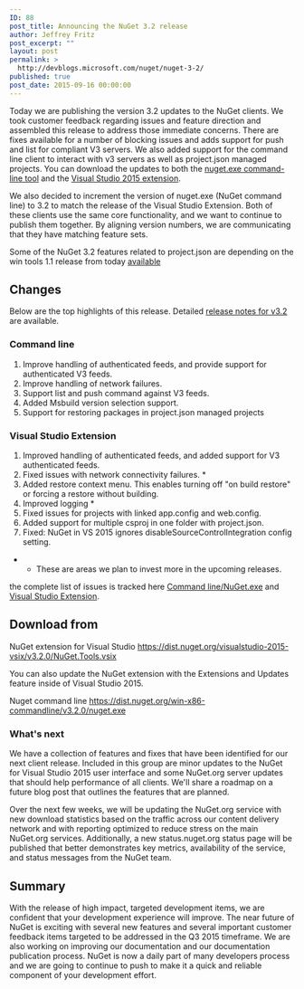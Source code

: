```yaml
---
ID: 88
post_title: Announcing the NuGet 3.2 release
author: Jeffrey Fritz
post_excerpt: ""
layout: post
permalink: >
  http://devblogs.microsoft.com/nuget/nuget-3-2/
published: true
post_date: 2015-09-16 00:00:00
---
```

Today we are publishing the version 3.2 updates to the NuGet clients. We took customer feedback regarding issues and feature direction and assembled this release to address those immediate concerns. There are fixes available for a number of blocking issues and adds support for push and list for compliant V3 servers. We also added support for the command line client to interact with v3 servers as well as project.json managed projects. You can download the updates to both the [nuget.exe command-line tool][1] and the [Visual Studio 2015 extension][2].

We also decided to increment the version of nuget.exe (NuGet command line) to 3.2 to match the release of the Visual Studio Extension. Both of these clients use the same core functionality, and we want to continue to publish them together. By aligning version numbers, we are communicating that they have matching feature sets.

Some of the NuGet 3.2 features related to project.json are depending on the win tools 1.1 release from today [available][3]

## Changes

Below are the top highlights of this release. Detailed [release notes for v3.2][4] are available.

### Command line

1.  Improve handling of authenticated feeds, and provide support for authenticated V3 feeds.
2.  Improve handling of network failures.
3.  Support list and push command against V3 feeds.
4.  Added Msbuild version selection support.
5.  Support for restoring packages in project.json managed projects

### Visual Studio Extension

1.  Improved handling of authenticated feeds, and added support for V3 authenticated feeds.
2.  Fixed issues with network connectivity failures. *
3.  Added restore context menu. This enables turning off "on build restore" or forcing a restore without building.
4.  Improved logging *
5.  Fixed issues for projects with linked app.config and web.config.
6.  Added support for multiple csproj in one folder with project.json.
7.  Fixed: NuGet in VS 2015 ignores disableSourceControlIntegration config setting.

*   *   These are areas we plan to invest more in the upcoming releases.

the complete list of issues is tracked here [Command line/NuGet.exe][5] and [Visual Studio Extension][6].

## Download from

NuGet extension for Visual Studio <https://dist.nuget.org/visualstudio-2015-vsix/v3.2.0/NuGet.Tools.vsix> 

You can also update the NuGet extension with the Extensions and Updates feature inside of Visual Studio 2015.

Nuget command line <https://dist.nuget.org/win-x86-commandline/v3.2.0/nuget.exe>

### What's next

We have a collection of features and fixes that have been identified for our next client release. Included in this group are minor updates to the NuGet for Visual Studio 2015 user interface and some NuGet.org server updates that should help performance of all clients. We'll share a roadmap on a future blog post that outlines the features that are planned. 

Over the next few weeks, we will be updating the NuGet.org service with new download statistics based on the traffic across our content delivery network and with reporting optimized to reduce stress on the main NuGet.org services. Additionally, a new status.nuget.org status page will be published that better demonstrates key metrics, availability of the service, and status messages from the NuGet team. 

## Summary

With the release of high impact, targeted development items, we are confident that your development experience will improve. The near future of NuGet is exciting with several new features and several important customer feedback items targeted to be addressed in the Q3 2015 timeframe. We are also working on improving our documentation and our documentation publication process. NuGet is now a daily part of many developers process and we are going to continue to push to make it a quick and reliable component of your development effort.

 [1]: http://dist.nuget.org/index.html
 [2]: https://visualstudiogallery.msdn.microsoft.com/5d345edc-2e2d-4a9c-b73b-d53956dc458d?SRC=Home
 [3]: https://social.msdn.microsoft.com/Forums/en-US/e9df01f6-1474-4a4e-98fc-2567591c764f/update-11-release-notes-and-installation-instructions
 [4]: http://docs.nuget.org/release-notes/nuget-3.2
 [5]: https://github.com/nuget/home/issues?utf8=%E2%9C%93&q=is%3Aissue+milestone%3A3.2.0-commandline+is%3Aclosed+-label%3AClosedAs%3ADuplicate
 [6]: https://github.com/nuget/home/issues?q=is%3Aissue+is%3Aclosed+-label%3AClosedAs%3ADuplicate+milestone%3A3.2